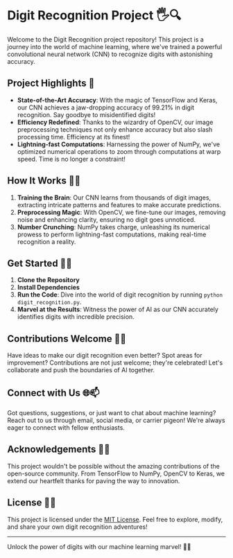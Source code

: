 # Digit Recognition Project 🖐️🔍

Welcome to the Digit Recognition project repository! This project is a journey into the world of machine learning, where we've trained a powerful convolutional neural network (CNN) to recognize digits with astonishing accuracy.

## Project Highlights 🚀

- **State-of-the-Art Accuracy**: With the magic of TensorFlow and Keras, our CNN achieves a jaw-dropping accuracy of 99.21% in digit recognition. Say goodbye to misidentified digits!
- **Efficiency Redefined**: Thanks to the wizardry of OpenCV, our image preprocessing techniques not only enhance accuracy but also slash processing time. Efficiency at its finest!
- **Lightning-fast Computations**: Harnessing the power of NumPy, we've optimized numerical operations to zoom through computations at warp speed. Time is no longer a constraint!

## How It Works 🤖💡

1. **Training the Brain**: Our CNN learns from thousands of digit images, extracting intricate patterns and features to make accurate predictions.
2. **Preprocessing Magic**: With OpenCV, we fine-tune our images, removing noise and enhancing clarity, ensuring no digit goes unnoticed.
3. **Number Crunching**: NumPy takes charge, unleashing its numerical prowess to perform lightning-fast computations, making real-time recognition a reality.

## Get Started 🚀🔧

1. **Clone the Repository**
2. **Install Dependencies**
3. **Run the Code**: Dive into the world of digit recognition by running `python digit_recognition.py`.
4. **Marvel at the Results**: Witness the power of AI as our CNN accurately identifies digits with incredible precision.

## Contributions Welcome 🤝🌟

Have ideas to make our digit recognition even better? Spot areas for improvement? Contributions are not just welcome; they're celebrated! Let's collaborate and push the boundaries of AI together.

## Connect with Us 🌐📫

Got questions, suggestions, or just want to chat about machine learning? Reach out to us through email, social media, or carrier pigeon! We're always eager to connect with fellow enthusiasts.

## Acknowledgements 🙏🎉

This project wouldn't be possible without the amazing contributions of the open-source community. From TensorFlow to NumPy, OpenCV to Keras, we extend our heartfelt thanks for paving the way to innovation.

## License 📝🔐

This project is licensed under the [MIT License](LICENSE). Feel free to explore, modify, and share your own digit recognition adventures!

---

Unlock the power of digits with our machine learning marvel! 🌟🔢
